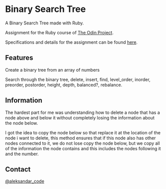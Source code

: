 # Binary Search Tree

A Binary Search Tree made with Ruby.

Assignment for the Ruby course of <a href="https://www.theodinproject.com/" rel="nofollow">The Odin Project</a>.

Specifications and details for the assignment can be found <a href="https://www.theodinproject.com/lessons/ruby-binary-search-trees" rel="nofollow">here</a>.

## Features

Create a binary tree from an array of numbers

Search through the binary tree, delete, insert, find, level_order, inorder, preorder, postorder, height, depth, balanced?, rebalance.

## Information

The hardest part for me was understanding how to delete a node that has a node above and below it without completely losing the information about the node below.

I got the idea to copy the node below so that replace it at the location of the node i want to delete, this method ensures that if this node also has other nodes connected to it, we do not lose copy the node below, but we copy all of the information the node contains and this includes the nodes following it and the number.

## Contact

<a href="https://twitter.com/aleksandar_code" rel="nofollow">@aleksandar_code</a>


